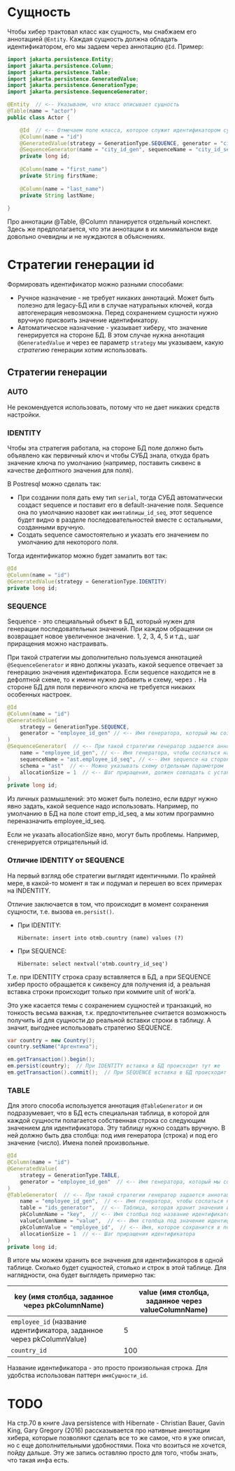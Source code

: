 # Сущность

Чтобы хибер трактовал класс как сущность, мы снабжаем его аннотацией `@Entity`. Каждая сущность должна обладать идентификатором, его мы задаем через аннотацию `@Id`. Пример:

```java
import jakarta.persistence.Entity;
import jakarta.persistence.Column;
import jakarta.persistence.Table;
import jakarta.persistence.GeneratedValue;
import jakarta.persistence.GenerationType;
import jakarta.persistence.SequenceGenerator;

@Entity  // <-- Указываем, что класс описывает сущность
@Table(name = "actor")
public class Actor {

    @Id  // <-- Отмечаем поле класса, которое служит идентификатором сущности
    @Column(name = "id")
    @GeneratedValue(strategy = GenerationType.SEQUENCE, generator = "city_id_gen")
    @SequenceGenerator(name = "city_id_gen", sequenceName = "city_id_seq", allocationSize = 1)
    private long id;
    
    @Column(name = "first_name")
    private String firstName;
    
    @Column(name = "last_name")
    private String lastName;
    
}
```

Про аннотации @Table, @Column планируется отдельный конспект. Здесь же предполагается, что эти аннотации в их минимальном виде довольно очевидны и не нуждаются в объяснениях.

# Стратегии генерации id

Формировать идентификатор можно разными способами:

* Ручное назначение - не требует никаких аннотаций. Может быть полезно для legacy-БД или в случае натуральных ключей, когда автогенерация невозможна. Перед сохранением сущности нужно вручную присвоить значение идентификатору.
* Автоматическое назначение - указывает хиберу, что значение генерируется на стороне БД. В этом случае нужна аннотация `@GeneratedValue` и через  ее параметр `strategy` мы указываем, какую *стратегию* генерации хотим использовать.

## Стратегии генерации

### AUTO

Не рекомендуется использовать, потому что не дает никаких средств настройки.

### IDENTITY

Чтобы эта стратегия работала, на стороне БД поле должно быть объявлено как первичный ключ и чтобы СУБД знала, откуда брать значение ключа по умолчанию (например, поставить сиквенс в качестве дефолтного значения для поля).

В Postresql можно сделать так:

* При создании поля дать ему тип `serial`, тогда СУБД автоматически создаст sequence и поставит его в default-значение поля. Sequence она по умолчанию назовет как `имятаблицы_id_seq`, этот sequence будет видно в разделе последовательностей вместе с остальными, созданными вручную.
* Создать sequence самостоятельно и указать его значением по умолчанию для некоторого поля.

Тогда идентификатор можно будет замапить вот так:

```java
@Id
@Column(name = "id")
@GeneratedValue(strategy = GenerationType.IDENTITY)
private long id;
```

### SEQUENCE

Sequence - это специальный объект в БД, который нужен для генерации последовательных значений. При каждом обращении он возвращает новое увеличенное значение. 1, 2, 3, 4, 5 и т.д., шаг приращения можно настраивать.

При такой стратегии мы дополнительно пользуемся аннотацией `@SequenceGenerator` и явно должны указать, какой sequence отвечает за генерацию значения идентификатора. Если sequence находится не в дефолтной схеме, то к имени нужно добавить и схему, через `.` На стороне БД для поля первичного ключа не требуется никаких особенных настроек.

```java
@Id
@Column(name = "id")
@GeneratedValue(
    strategy = GenerationType.SEQUENCE, 
    generator = "employee_id_gen" // <-- Имя генератора, который мы создаем через @SequenceGenerator
)  
@SequenceGenerator(  // <-- При такой стратегии генератор задается аннотацией @SequenceGenerator
    name = "employee_id_gen", // <-- Имя генератора, чтобы сослаться на него из @GeneratedValue
    sequenceName = "ast.employee_id_seq", // <-- Имя sequence на стороне БД (со схемой ast)
    schema = "ast"  // <-- Можно указывать схему отдельным параметром
    allocationSize = 1  // <-- Шаг приращения, должен совпадать с установленным на стороне БД
)  
private long id;
```

Из личных размышлений: это может быть полезно, если вдруг нужно явно задать, какой sequence надо использовать. Например, по умолчанию в БД на поле стоит emp_id_seq, а мы хотим программно переназначить employee_id_seq.

Если не указать allocationSize явно, могут быть проблемы. Например, сгенерируется отрицательный id.

### Отличие IDENTITY от SEQUENCE

На первый взгляд обе стратегии выглядят идентичными. По крайней мере, в какой-то момент я так и подумал и перешел во всех примерах на INDENTITY.

Отличие заключается в том, что происходит в момент сохранения сущности, т.е. вызова `em.persist()`.

* При IDENTITY:

  ```
  Hibernate: insert into otmb.country (name) values (?)
  ```

* При SEQUENCE:

  ```
  Hibernate: select nextval('otmb.country_id_seq')
  ```

Т.е. при IDENTITY строка сразу вставляется в БД, а при SEQUENCE хибер просто обращается к сиквенсу для получения id, а реальная вставка строки происходит только при коммите unit of work'а.

Это уже касается темы с сохранением сущностей и транзакций, но тонкость весьма важная, т.к. предпочтительнее считается возможность получить id для сущности *до* реальной вставки строки в таблицу. А значит, выгоднее использовать стратегию SEQUENCE.

```java
var country = new Country();
country.setName("Аргентина");

em.getTransaction().begin();
em.persist(country);  // При IDENTITY вставка в БД происходит тут же
em.getTransaction().commit();  // При SEQUENCE вставка в БД происходит позже, вот тут
```

### TABLE

Для этого способа используется аннотация `@TableGenerator` и он подразумевает, что в БД есть специальная таблица, в которой для каждой сущности полагается собственная строка со следующим значением для идентификатора. Эту таблицу нужно создать вручную. В ней должно быть два столбца: под имя генератора (строка) и под его значение (число). Имена полей произвольные.

```java
@Id
@Column(name = "id")
@GeneratedValue(
    strategy = GenerationType.TABLE, 
    generator = "employee_id_gen"  // <-- Имя генератора, который мы создаем через @TableGenerator
)
@TableGenerator(  // <-- При такой стратегии генератор задается аннотацией @TableGenerator
    name = "employee_id_gen",  // <-- Имя генератора, чтобы сослаться на него из @GeneratedValue
    table = "ids_generator",  // <-- Таблица, которая хранит значения идентификаторов
    pkColumnName = "key",  // <-- Имя столбца под название идентификатора
    valueColumnName = "value",  // <-- Имя столбца под значение идентификатора
    pkColumnValue = "employee_id",  // <-- Имя, которое сохранится в поле, обозначенное через pkColumnName
    allocationSize = 1  // <-- Шаг приращения идентификатора
)
private long id;
```

В итоге мы можем хранить все значения для идентификаторов в одной таблице. Сколько будет сущностей, столько и строк в этой таблице. Для наглядности, она будет выглядеть примерно так:

| key (имя столбца, заданное через pkColumnName)               | value (имя столбца, заданное через valueColumnName) |
| ------------------------------------------------------------ | --------------------------------------------------- |
| `employee_id` (название идентификатора, заданное через pkColumnValue) | 5                                                   |
| `country_id`                                                 | 100                                                 |

Название идентификатора - это просто произвольная строка. Для удобства использован паттерн `имяСущности_id`.

# TODO

На стр.70 в книге Java persistence with Hibernate - Christian Bauer, Gavin King, Gary Gregory (2016) рассказывается про нативные аннотации хибера, которые позволяют сделать все то же самое, что я уже описал, но с еще дополнительными удобностями. Пока что возиться не хочется, пойду дальше. Эту же запись оставляю просто для того, чтобы знать, что такая инфа есть.








